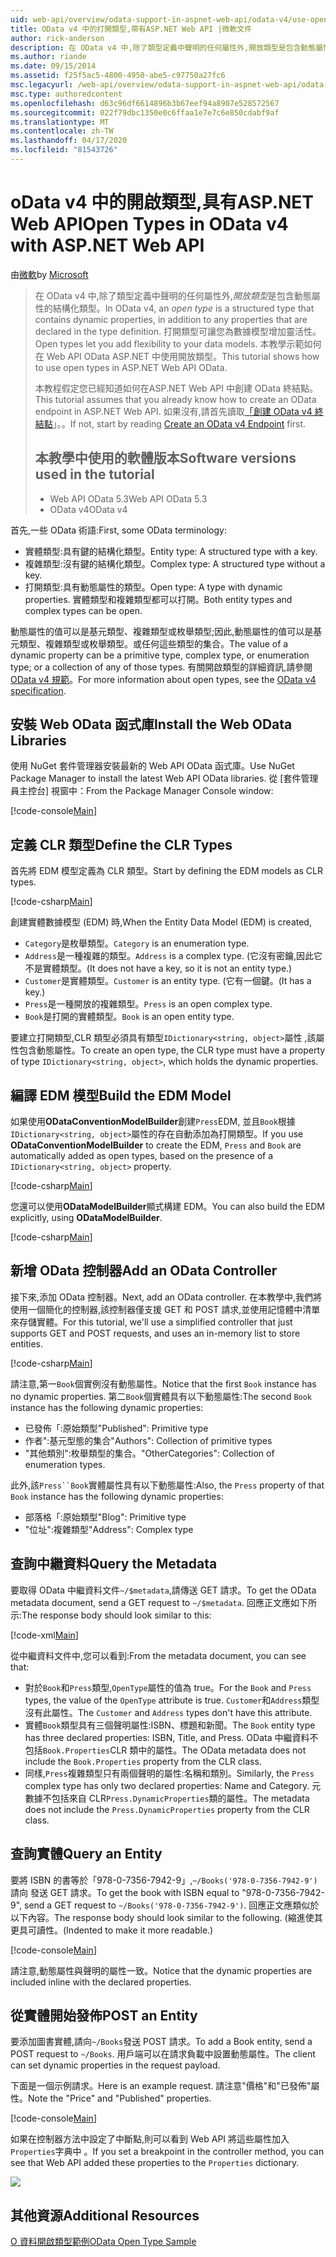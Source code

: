 ```yaml
---
uid: web-api/overview/odata-support-in-aspnet-web-api/odata-v4/use-open-types-in-odata-v4
title: OData v4 中的打開類型,帶有ASP.NET Web API |微軟文件
author: rick-anderson
description: 在 OData v4 中,除了類型定義中聲明的任何屬性外,開放類型是包含動態屬性的結構化類型。 開啟...
ms.author: riande
ms.date: 09/15/2014
ms.assetid: f25f5ac5-4800-4950-abe5-c97750a27fc6
msc.legacyurl: /web-api/overview/odata-support-in-aspnet-web-api/odata-v4/use-open-types-in-odata-v4
msc.type: authoredcontent
ms.openlocfilehash: d63c96df6614896b3b67eef94a8907e528572567
ms.sourcegitcommit: 022f79dbc1350e0c6ffaa1e7e7c6e850cdabf9af
ms.translationtype: MT
ms.contentlocale: zh-TW
ms.lasthandoff: 04/17/2020
ms.locfileid: "81543726"
---
```

# <a name="open-types-in-odata-v4-with-aspnet-web-api"></a><span data-ttu-id="c3a20-104">oData v4 中的開啟類型,具有ASP.NET Web API</span><span class="sxs-lookup"><span data-stu-id="c3a20-104">Open Types in OData v4 with ASP.NET Web API</span></span>

<span data-ttu-id="c3a20-105">由[微軟](https://github.com/microsoft)</span><span class="sxs-lookup"><span data-stu-id="c3a20-105">by [Microsoft](https://github.com/microsoft)</span></span>

> <span data-ttu-id="c3a20-106">在 OData v4 中,除了類型定義中聲明的任何屬性外,*開放類型*是包含動態屬性的結構化類型。</span><span class="sxs-lookup"><span data-stu-id="c3a20-106">In OData v4, an *open type* is a structured type that contains dynamic properties, in addition to any properties that are declared in the type definition.</span></span> <span data-ttu-id="c3a20-107">打開類型可讓您為數據模型增加靈活性。</span><span class="sxs-lookup"><span data-stu-id="c3a20-107">Open types let you add flexibility to your data models.</span></span> <span data-ttu-id="c3a20-108">本教學示範如何在 Web API OData ASP.NET 中使用開放類型。</span><span class="sxs-lookup"><span data-stu-id="c3a20-108">This tutorial shows how to use open types in ASP.NET Web API OData.</span></span>
> 
> <span data-ttu-id="c3a20-109">本教程假定您已經知道如何在ASP.NET Web API 中創建 OData 終結點。</span><span class="sxs-lookup"><span data-stu-id="c3a20-109">This tutorial assumes that you already know how to create an OData endpoint in ASP.NET Web API.</span></span> <span data-ttu-id="c3a20-110">如果沒有,請首先讀取[「創建 OData v4 終結點](create-an-odata-v4-endpoint.md)」。。</span><span class="sxs-lookup"><span data-stu-id="c3a20-110">If not, start by reading [Create an OData v4 Endpoint](create-an-odata-v4-endpoint.md) first.</span></span>
> 
> ## <a name="software-versions-used-in-the-tutorial"></a><span data-ttu-id="c3a20-111">本教學中使用的軟體版本</span><span class="sxs-lookup"><span data-stu-id="c3a20-111">Software versions used in the tutorial</span></span>
> 
> 
> - <span data-ttu-id="c3a20-112">Web API OData 5.3</span><span class="sxs-lookup"><span data-stu-id="c3a20-112">Web API OData 5.3</span></span>
> - <span data-ttu-id="c3a20-113">OData v4</span><span class="sxs-lookup"><span data-stu-id="c3a20-113">OData v4</span></span>

<span data-ttu-id="c3a20-114">首先,一些 OData 術語:</span><span class="sxs-lookup"><span data-stu-id="c3a20-114">First, some OData terminology:</span></span>

- <span data-ttu-id="c3a20-115">實體類型:具有鍵的結構化類型。</span><span class="sxs-lookup"><span data-stu-id="c3a20-115">Entity type: A structured type with a key.</span></span>
- <span data-ttu-id="c3a20-116">複雜類型:沒有鍵的結構化類型。</span><span class="sxs-lookup"><span data-stu-id="c3a20-116">Complex type: A structured type without a key.</span></span>
- <span data-ttu-id="c3a20-117">打開類型:具有動態屬性的類型。</span><span class="sxs-lookup"><span data-stu-id="c3a20-117">Open type: A type with dynamic properties.</span></span> <span data-ttu-id="c3a20-118">實體類型和複雜類型都可以打開。</span><span class="sxs-lookup"><span data-stu-id="c3a20-118">Both entity types and complex types can be open.</span></span>

<span data-ttu-id="c3a20-119">動態屬性的值可以是基元類型、複雜類型或枚舉類型;因此,動態屬性的值可以是基元類型、複雜類型或枚舉類型。或任何這些類型的集合。</span><span class="sxs-lookup"><span data-stu-id="c3a20-119">The value of a dynamic property can be a primitive type, complex type, or enumeration type; or a collection of any of those types.</span></span> <span data-ttu-id="c3a20-120">有關開啟類型的詳細資訊,請參閱[OData v4 規範](http://www.odata.org/documentation/odata-version-4-0/)。</span><span class="sxs-lookup"><span data-stu-id="c3a20-120">For more information about open types, see the [OData v4 specification](http://www.odata.org/documentation/odata-version-4-0/).</span></span>

## <a name="install-the-web-odata-libraries"></a><span data-ttu-id="c3a20-121">安裝 Web OData 函式庫</span><span class="sxs-lookup"><span data-stu-id="c3a20-121">Install the Web OData Libraries</span></span>

<span data-ttu-id="c3a20-122">使用 NuGet 套件管理器安裝最新的 Web API OData 函式庫。</span><span class="sxs-lookup"><span data-stu-id="c3a20-122">Use NuGet Package Manager to install the latest Web API OData libraries.</span></span> <span data-ttu-id="c3a20-123">從 [套件管理員主控台] 視窗中：</span><span class="sxs-lookup"><span data-stu-id="c3a20-123">From the Package Manager Console window:</span></span>

[!code-console[Main](use-open-types-in-odata-v4/samples/sample1.cmd)]

## <a name="define-the-clr-types"></a><span data-ttu-id="c3a20-124">定義 CLR 類型</span><span class="sxs-lookup"><span data-stu-id="c3a20-124">Define the CLR Types</span></span>

<span data-ttu-id="c3a20-125">首先將 EDM 模型定義為 CLR 類型。</span><span class="sxs-lookup"><span data-stu-id="c3a20-125">Start by defining the EDM models as CLR types.</span></span>

[!code-csharp[Main](use-open-types-in-odata-v4/samples/sample2.cs)]

<span data-ttu-id="c3a20-126">創建實體數據模型 (EDM) 時,</span><span class="sxs-lookup"><span data-stu-id="c3a20-126">When the Entity Data Model (EDM) is created,</span></span>

- <span data-ttu-id="c3a20-127">`Category`是枚舉類型。</span><span class="sxs-lookup"><span data-stu-id="c3a20-127">`Category` is an enumeration type.</span></span>
- <span data-ttu-id="c3a20-128">`Address`是一種複雜的類型。</span><span class="sxs-lookup"><span data-stu-id="c3a20-128">`Address` is a complex type.</span></span> <span data-ttu-id="c3a20-129">(它沒有密鑰,因此它不是實體類型。</span><span class="sxs-lookup"><span data-stu-id="c3a20-129">(It does not have a key, so it is not an entity type.)</span></span>
- <span data-ttu-id="c3a20-130">`Customer`是實體類型。</span><span class="sxs-lookup"><span data-stu-id="c3a20-130">`Customer` is an entity type.</span></span> <span data-ttu-id="c3a20-131">(它有一個鍵。</span><span class="sxs-lookup"><span data-stu-id="c3a20-131">(It has a key.)</span></span>
- <span data-ttu-id="c3a20-132">`Press`是一種開放的複雜類型。</span><span class="sxs-lookup"><span data-stu-id="c3a20-132">`Press` is an open complex type.</span></span>
- <span data-ttu-id="c3a20-133">`Book`是打開的實體類型。</span><span class="sxs-lookup"><span data-stu-id="c3a20-133">`Book` is an open entity type.</span></span>

<span data-ttu-id="c3a20-134">要建立打開類型,CLR 類型必須具有類型`IDictionary<string, object>`屬性 ,該屬性包含動態屬性。</span><span class="sxs-lookup"><span data-stu-id="c3a20-134">To create an open type, the CLR type must have a property of type `IDictionary<string, object>`, which holds the dynamic properties.</span></span>

## <a name="build-the-edm-model"></a><span data-ttu-id="c3a20-135">編譯 EDM 模型</span><span class="sxs-lookup"><span data-stu-id="c3a20-135">Build the EDM Model</span></span>

<span data-ttu-id="c3a20-136">如果使用**ODataConventionModelBuilder**創建`Press`EDM, 並且`Book`根據`IDictionary<string, object>`屬性的存在自動添加為打開類型。</span><span class="sxs-lookup"><span data-stu-id="c3a20-136">If you use **ODataConventionModelBuilder** to create the EDM, `Press` and `Book` are automatically added as open types, based on the presence of a `IDictionary<string, object>` property.</span></span>

[!code-csharp[Main](use-open-types-in-odata-v4/samples/sample3.cs)]

<span data-ttu-id="c3a20-137">您還可以使用**ODataModelBuilder**顯式構建 EDM。</span><span class="sxs-lookup"><span data-stu-id="c3a20-137">You can also build the EDM explicitly, using **ODataModelBuilder**.</span></span>

[!code-csharp[Main](use-open-types-in-odata-v4/samples/sample4.cs)]

## <a name="add-an-odata-controller"></a><span data-ttu-id="c3a20-138">新增 OData 控制器</span><span class="sxs-lookup"><span data-stu-id="c3a20-138">Add an OData Controller</span></span>

<span data-ttu-id="c3a20-139">接下來,添加 OData 控制器。</span><span class="sxs-lookup"><span data-stu-id="c3a20-139">Next, add an OData controller.</span></span> <span data-ttu-id="c3a20-140">在本教學中,我們將使用一個簡化的控制器,該控制器僅支援 GET 和 POST 請求,並使用記憶體中清單來存儲實體。</span><span class="sxs-lookup"><span data-stu-id="c3a20-140">For this tutorial, we'll use a simplified controller that just supports GET and POST requests, and uses an in-memory list to store entities.</span></span>

[!code-csharp[Main](use-open-types-in-odata-v4/samples/sample5.cs)]

<span data-ttu-id="c3a20-141">請注意,第一`Book`個實例沒有動態屬性。</span><span class="sxs-lookup"><span data-stu-id="c3a20-141">Notice that the first `Book` instance has no dynamic properties.</span></span> <span data-ttu-id="c3a20-142">第二`Book`個實體具有以下動態屬性:</span><span class="sxs-lookup"><span data-stu-id="c3a20-142">The second `Book` instance has the following dynamic properties:</span></span>

- <span data-ttu-id="c3a20-143">已發佈「:原始類型</span><span class="sxs-lookup"><span data-stu-id="c3a20-143">"Published": Primitive type</span></span>
- <span data-ttu-id="c3a20-144">作者":基元型態的集合</span><span class="sxs-lookup"><span data-stu-id="c3a20-144">"Authors": Collection of primitive types</span></span>
- <span data-ttu-id="c3a20-145">"其他類別":枚舉類型的集合。</span><span class="sxs-lookup"><span data-stu-id="c3a20-145">"OtherCategories": Collection of enumeration types.</span></span>

<span data-ttu-id="c3a20-146">此外,該`Press``Book`實體屬性具有以下動態屬性:</span><span class="sxs-lookup"><span data-stu-id="c3a20-146">Also, the `Press` property of that `Book` instance has the following dynamic properties:</span></span>

- <span data-ttu-id="c3a20-147">部落格「:原始類型</span><span class="sxs-lookup"><span data-stu-id="c3a20-147">"Blog": Primitive type</span></span>
- <span data-ttu-id="c3a20-148">"位址":複雜類型</span><span class="sxs-lookup"><span data-stu-id="c3a20-148">"Address": Complex type</span></span>

## <a name="query-the-metadata"></a><span data-ttu-id="c3a20-149">查詢中繼資料</span><span class="sxs-lookup"><span data-stu-id="c3a20-149">Query the Metadata</span></span>

<span data-ttu-id="c3a20-150">要取得 OData 中繼資料文件`~/$metadata`,請傳送 GET 請求。</span><span class="sxs-lookup"><span data-stu-id="c3a20-150">To get the OData metadata document, send a GET request to `~/$metadata`.</span></span> <span data-ttu-id="c3a20-151">回應正文應如下所示:</span><span class="sxs-lookup"><span data-stu-id="c3a20-151">The response body should look similar to this:</span></span>

[!code-xml[Main](use-open-types-in-odata-v4/samples/sample6.xml?highlight=5,21)]

<span data-ttu-id="c3a20-152">從中繼資料文件中,您可以看到:</span><span class="sxs-lookup"><span data-stu-id="c3a20-152">From the metadata document, you can see that:</span></span>

- <span data-ttu-id="c3a20-153">對於`Book`和`Press`類型,`OpenType`屬性的值為 true。</span><span class="sxs-lookup"><span data-stu-id="c3a20-153">For the `Book` and `Press` types, the value of the `OpenType` attribute is true.</span></span> <span data-ttu-id="c3a20-154">`Customer`和`Address`類型沒有此屬性。</span><span class="sxs-lookup"><span data-stu-id="c3a20-154">The `Customer` and `Address` types don't have this attribute.</span></span>
- <span data-ttu-id="c3a20-155">實體`Book`類型具有三個聲明屬性:ISBN、標題和新聞。</span><span class="sxs-lookup"><span data-stu-id="c3a20-155">The `Book` entity type has three declared properties: ISBN, Title, and Press.</span></span> <span data-ttu-id="c3a20-156">OData 中繼資料不包括`Book.Properties`CLR 類中的屬性。</span><span class="sxs-lookup"><span data-stu-id="c3a20-156">The OData metadata does not include the `Book.Properties` property from the CLR class.</span></span>
- <span data-ttu-id="c3a20-157">同樣,`Press`複雜類型只有兩個聲明的屬性:名稱和類別。</span><span class="sxs-lookup"><span data-stu-id="c3a20-157">Similarly, the `Press` complex type has only two declared properties: Name and Category.</span></span> <span data-ttu-id="c3a20-158">元數據不包括來自 CLR`Press.DynamicProperties`類的屬性。</span><span class="sxs-lookup"><span data-stu-id="c3a20-158">The metadata does not include the `Press.DynamicProperties` property from the CLR class.</span></span>

## <a name="query-an-entity"></a><span data-ttu-id="c3a20-159">查詢實體</span><span class="sxs-lookup"><span data-stu-id="c3a20-159">Query an Entity</span></span>

<span data-ttu-id="c3a20-160">要將 ISBN 的書等於「978-0-7356-7942-9」,`~/Books('978-0-7356-7942-9')`請向 發送 GET 請求。</span><span class="sxs-lookup"><span data-stu-id="c3a20-160">To get the book with ISBN equal to "978-0-7356-7942-9", send a GET request to `~/Books('978-0-7356-7942-9')`.</span></span> <span data-ttu-id="c3a20-161">回應正文應類似於以下內容。</span><span class="sxs-lookup"><span data-stu-id="c3a20-161">The response body should look similar to the following.</span></span> <span data-ttu-id="c3a20-162">(縮進使其更具可讀性。</span><span class="sxs-lookup"><span data-stu-id="c3a20-162">(Indented to make it more readable.)</span></span>

[!code-console[Main](use-open-types-in-odata-v4/samples/sample7.cmd?highlight=8-13,15-23)]

<span data-ttu-id="c3a20-163">請注意,動態屬性與聲明的屬性一致。</span><span class="sxs-lookup"><span data-stu-id="c3a20-163">Notice that the dynamic properties are included inline with the declared properties.</span></span>

## <a name="post-an-entity"></a><span data-ttu-id="c3a20-164">從實體開始發佈</span><span class="sxs-lookup"><span data-stu-id="c3a20-164">POST an Entity</span></span>

<span data-ttu-id="c3a20-165">要添加圖書實體,請向`~/Books`發送 POST 請求。</span><span class="sxs-lookup"><span data-stu-id="c3a20-165">To add a Book entity, send a POST request to `~/Books`.</span></span> <span data-ttu-id="c3a20-166">用戶端可以在請求負載中設置動態屬性。</span><span class="sxs-lookup"><span data-stu-id="c3a20-166">The client can set dynamic properties in the request payload.</span></span>

<span data-ttu-id="c3a20-167">下面是一個示例請求。</span><span class="sxs-lookup"><span data-stu-id="c3a20-167">Here is an example request.</span></span> <span data-ttu-id="c3a20-168">請注意"價格"和"已發佈"屬性。</span><span class="sxs-lookup"><span data-stu-id="c3a20-168">Note the "Price" and "Published" properties.</span></span>

[!code-console[Main](use-open-types-in-odata-v4/samples/sample8.cmd?highlight=10)]

<span data-ttu-id="c3a20-169">如果在控制器方法中設定了中斷點,則可以看到 Web API 將這些屬性加入`Properties`字典中 。</span><span class="sxs-lookup"><span data-stu-id="c3a20-169">If you set a breakpoint in the controller method, you can see that Web API added these properties to the `Properties` dictionary.</span></span>

![](use-open-types-in-odata-v4/_static/image1.png)

## <a name="additional-resources"></a><span data-ttu-id="c3a20-170">其他資源</span><span class="sxs-lookup"><span data-stu-id="c3a20-170">Additional Resources</span></span>

[<span data-ttu-id="c3a20-171">O 資料開啟類型範例</span><span class="sxs-lookup"><span data-stu-id="c3a20-171">OData Open Type Sample</span></span>](http://aspnet.codeplex.com/sourcecontrol/latest#Samples/WebApi/OData/v4/ODataOpenTypeSample/ReadMe.txt)
